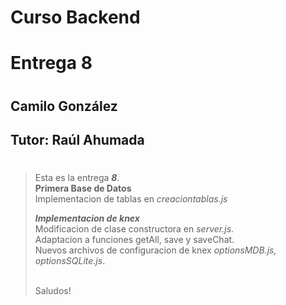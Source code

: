 # **Curso Backend**
# Entrega 8
#
## Camilo González
## Tutor: Raúl Ahumada
#

>Esta es la entrega ***8***.\
>**Primera Base de Datos**\
>Implementacion de tablas en *creaciontablas.js*
>
>***Implementacion de knex***\
>Modificacion de clase constructora en *server.js*.\
>Adaptacion a funciones getAll, save y saveChat.\
>Nuevos archivos  de configuracion de knex *optionsMDB.js, optionsSQLite.js*.
>
>
>\
>Saludos!
#